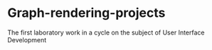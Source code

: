# Graph-rendering-projects

The first laboratory work in a cycle on the subject of User Interface Development
